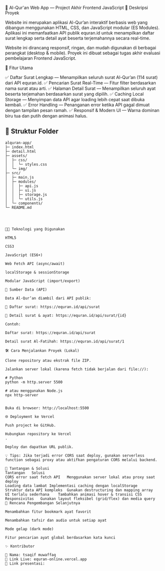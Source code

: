 📖 Al-Qur'an Web App — Project Akhir Frontend JavaScript
🌟 Deskripsi Proyek

Website ini merupakan aplikasi Al-Qur’an interaktif berbasis web yang dibangun menggunakan HTML, CSS, dan JavaScript modular (ES Modules). Aplikasi ini memanfaatkan API publik equran.id
 untuk menampilkan daftar surat lengkap serta detail ayat beserta terjemahannya secara real-time.

Website ini dirancang responsif, ringan, dan mudah digunakan di berbagai perangkat (desktop & mobile). Proyek ini dibuat sebagai tugas akhir evaluasi pembelajaran Frontend JavaScript.

🚀 Fitur Utama

✅ Daftar Surat Lengkap — Menampilkan seluruh surat Al-Qur’an (114 surat) dari API equran.id.
✅ Pencarian Surat Real-Time — Fitur filter berdasarkan nama surat atau arti.
✅ Halaman Detail Surat — Menampilkan seluruh ayat beserta terjemahan berdasarkan surat yang dipilih.
✅ Caching Local Storage — Menyimpan data API agar loading lebih cepat saat dibuka kembali.
✅ Error Handling — Penanganan error ketika API gagal dimuat dengan tampilan pesan ramah.
✅ Responsif & Modern UI — Warna dominan biru tua dan putih dengan animasi halus.

## 📂 Struktur Folder

```plaintext
alquran-app/
├─ index.html
├─ detail.html
├─ assets/
│  ├─ css/
│  │  └─ styles.css
│  └─ img/
├─ src/
│  ├─ main.js
│  ├─ modules/
│  │  ├─ api.js
│  │  ├─ ui.js
│  │  ├─ storage.js
│  │  └─ utils.js
│  └─ components/
└─ README.md




🧑‍💻 Teknologi yang Digunakan

HTML5

CSS3

JavaScript (ES6+)

Web Fetch API (async/await)

localStorage & sessionStorage

Modular JavaScript (import/export)

🔌 Sumber Data (API)

Data Al-Qur’an diambil dari API publik:

📜 Daftar surat: https://equran.id/api/surat

📖 Detail surat & ayat: https://equran.id/api/surat/{id}

Contoh:

Daftar surat: https://equran.id/api/surat

Detail surat Al-Fatihah: https://equran.id/api/surat/1

🛠️ Cara Menjalankan Proyek (Lokal)

Clone repository atau ekstrak file ZIP.

Jalankan server lokal (karena fetch tidak berjalan dari file://):

# Python
python -m http.server 5500

# atau menggunakan Node.js
npx http-server


Buka di browser: http://localhost:5500

🌐 Deployment ke Vercel

Push project ke GitHub.

Hubungkan repository ke Vercel
.

Deploy dan dapatkan URL publik.

💡 Tips: Jika terjadi error CORS saat deploy, gunakan serverless function sebagai proxy atau aktifkan pengaturan CORS melalui backend.

🧠 Tantangan & Solusi
Tantangan	Solusi
CORS error saat fetch API	Menggunakan server lokal atau proxy saat deploy
Loading data lambat	Implementasi caching dengan localStorage
Struktur data API kompleks	Gunakan destructuring dan mapping array
UI terlalu sederhana	Tambahkan animasi hover & transisi CSS
Responsivitas	Gunakan layout fleksibel (grid/flex) dan media query
📌 Rencana Pengembangan Selanjutnya

Menambahkan fitur bookmark ayat favorit

Menambahkan tafsir dan audio untuk setiap ayat

Mode gelap (dark mode)

Fitur pencarian ayat global berdasarkan kata kunci

✨ Kontributor

👤 Nama: tsaqif muwaffaq
📍 Link Live: equran-online.vercel.app
📍 Link presentasi: 
